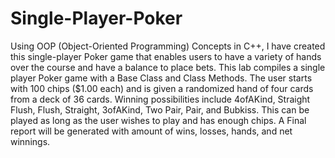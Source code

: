 # Single-Player-Poker
Using OOP (Object-Oriented Programming) Concepts in C++, I have created this single-player Poker game that enables users to have a variety of hands over the course and have a balance to place bets. This lab compiles a single player Poker game with a Base Class and Class Methods. The user starts with 100 chips ($1.00 each) and is given a randomized hand of four cards from a deck of 36 cards. Winning possibilities include 4ofAKind, Straight Flush, Flush, Straight, 3ofAKind, Two Pair, Pair, and Bubkiss. This
can be played as long as the user wishes to play and has enough chips. A Final report will be generated with amount of wins, losses, hands, and net winnings.
